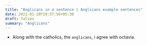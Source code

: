 ```yaml
---
title: "Anglicans in a sentence | Anglicans example sentences"
date: 2021-01-20T19:57:50+05:30
draft: falses
summary: "Anglicans"
---
```

- Along with the catholics, the `anglicans`, i agree with octavia.
                 
